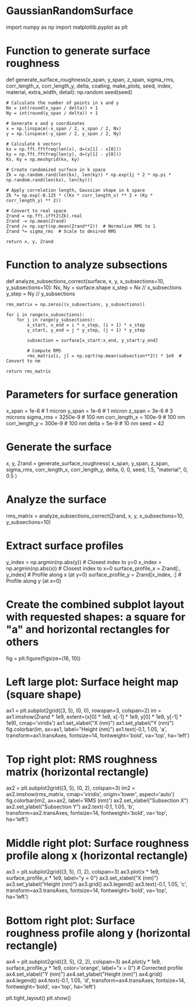 ﻿# GaussianRandomSurface
import numpy as np
import matplotlib.pyplot as plt

# Function to generate surface roughness
def generate_surface_roughness(x_span, y_span, z_span, sigma_rms, corr_length_x, corr_length_y, delta, 
                                coating, make_plots, seed, index, material, extra_width, detail):
    np.random.seed(seed)
    
    # Calculate the number of points in x and y
    Nx = int(round(x_span / delta)) + 1
    Ny = int(round(y_span / delta)) + 1

    # Generate x and y coordinates
    x = np.linspace(-x_span / 2, x_span / 2, Nx)
    y = np.linspace(-y_span / 2, y_span / 2, Ny)

    # Calculate k vectors
    kx = np.fft.fftfreq(len(x), d=(x[1] - x[0]))
    ky = np.fft.fftfreq(len(y), d=(y[1] - y[0]))
    Kx, Ky = np.meshgrid(kx, ky)

    # Create randomized surface in k space
    Zk = np.random.rand(len(kx), len(ky)) * np.exp(1j * 2 * np.pi * np.random.rand(len(kx), len(ky)))

    # Apply correlation length, Gaussian shape in k space
    Zk *= np.exp(-0.125 * ((Kx * corr_length_x) ** 2 + (Ky * corr_length_y) ** 2))

    # Convert to real space
    Zrand = np.fft.ifft2(Zk).real
    Zrand -= np.mean(Zrand)
    Zrand /= np.sqrt(np.mean(Zrand**2))  # Normalize RMS to 1
    Zrand *= sigma_rms  # Scale to desired RMS

    return x, y, Zrand

# Function to analyze subsections
def analyze_subsections_correct(surface, x, y, x_subsections=10, y_subsections=10):
    Nx, Ny = surface.shape
    x_step = Nx // x_subsections
    y_step = Ny // y_subsections

    rms_matrix = np.zeros((x_subsections, y_subsections))

    for i in range(x_subsections):
        for j in range(y_subsections):
            x_start, x_end = i * x_step, (i + 1) * x_step
            y_start, y_end = j * y_step, (j + 1) * y_step

            subsection = surface[x_start:x_end, y_start:y_end]

            # Compute RMS
            rms_matrix[i, j] = np.sqrt(np.mean(subsection**2)) * 1e9  # Convert to nm

    return rms_matrix

# Parameters for surface generation
x_span = 1e-6  # 1 micron
y_span = 1e-6  # 1 micron
z_span = 3e-6  # 3 microns
sigma_rms = 3250e-9  # 100 nm
corr_length_x = 100e-9  # 100 nm
corr_length_y = 300e-9  # 100 nm
delta = 5e-9  # 10 nm
seed = 42

# Generate the surface
x, y, Zrand = generate_surface_roughness(
    x_span, y_span, z_span, sigma_rms, corr_length_x, corr_length_y, delta, 
    0, 0, seed, 1.5, "material", 0, 0.5
)

# Analyze the surface
rms_matrix = analyze_subsections_correct(Zrand, x, y, x_subsections=10, y_subsections=10)

# Extract surface profiles
y_index = np.argmin(np.abs(y))  # Closest index to y=0
x_index = np.argmin(np.abs(x))  # Closest index to x=0
surface_profile_x = Zrand[:, y_index]  # Profile along x (at y=0)
surface_profile_y = Zrand[x_index, :]  # Profile along y (at x=0)

# Create the combined subplot layout with requested shapes: a square for "a" and horizontal rectangles for others
fig = plt.figure(figsize=(16, 10))

# Left large plot: Surface height map (square shape)
ax1 = plt.subplot2grid((3, 5), (0, 0), rowspan=3, colspan=2)
im = ax1.imshow(Zrand * 1e9, extent=(x[0] * 1e9, x[-1] * 1e9, y[0] * 1e9, y[-1] * 1e9), cmap='viridis')
ax1.set_xlabel("X (nm)")
ax1.set_ylabel("Y (nm)")
fig.colorbar(im, ax=ax1, label="Height (nm)")
ax1.text(-0.1, 1.05, 'a', transform=ax1.transAxes, fontsize=14, fontweight='bold', va='top', ha='left')

# Top right plot: RMS roughness matrix (horizontal rectangle)
ax2 = plt.subplot2grid((3, 5), (0, 2), colspan=3)
im2 = ax2.imshow(rms_matrix, cmap='viridis', origin='lower', aspect='auto')
fig.colorbar(im2, ax=ax2, label='RMS (nm)')
ax2.set_xlabel("Subsection X")
ax2.set_ylabel("Subsection Y")
ax2.text(-0.1, 1.05, 'b', transform=ax2.transAxes, fontsize=14, fontweight='bold', va='top', ha='left')

# Middle right plot: Surface roughness profile along x (horizontal rectangle)
ax3 = plt.subplot2grid((3, 5), (1, 2), colspan=3)
ax3.plot(x * 1e9, surface_profile_x * 1e9, label="y = 0")
ax3.set_xlabel("X (nm)")
ax3.set_ylabel("Height (nm)")
ax3.grid()
ax3.legend()
ax3.text(-0.1, 1.05, 'c', transform=ax3.transAxes, fontsize=14, fontweight='bold', va='top', ha='left')

# Bottom right plot: Surface roughness profile along y (horizontal rectangle)
ax4 = plt.subplot2grid((3, 5), (2, 2), colspan=3)
ax4.plot(y * 1e9, surface_profile_y * 1e9, color='orange', label="x = 0")  # Corrected profile
ax4.set_xlabel("Y (nm)")
ax4.set_ylabel("Height (nm)")
ax4.grid()
ax4.legend()
ax4.text(-0.1, 1.05, 'd', transform=ax4.transAxes, fontsize=14, fontweight='bold', va='top', ha='left')

plt.tight_layout()
plt.show()

